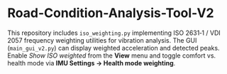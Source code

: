 # Road-Condition-Analysis-Tool-V2

This repository includes `iso_weighting.py` implementing ISO 2631‑1 / VDI 2057
frequency weighting utilities for vibration analysis. The GUI (`main_gui_v2.py`)
can display weighted acceleration and detected peaks. Enable *Show ISO weighted*
from the **View** menu and toggle comfort vs. health mode via **IMU Settings →
Health mode weighting**.
